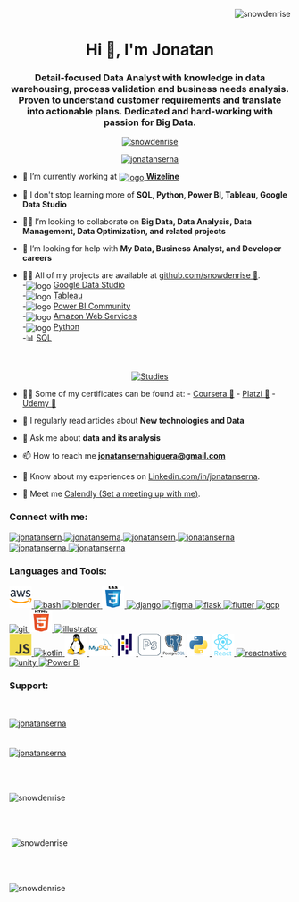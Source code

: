 <p align="right"> 
  <img src="https://komarev.com/ghpvc/?username=snowdenrise&label=Profile%20views&color=0e75b6&style=flat" alt="snowdenrise" /> 
</p>

<h1 align="center">Hi 👋, I'm Jonatan</h1>
<h3 align="center">Detail-focused Data Analyst with knowledge in data warehousing, process validation and business needs analysis. Proven to understand customer requirements and translate into actionable plans. Dedicated and hard-working with passion for Big Data.</h3>


<p align="center"> 
  <a href="https://github.com/ryo-ma/github-profile-trophy"><img src="https://github-profile-trophy.vercel.app/?username=snowdenrise" alt="snowdenrise" /></a> 
</p>

<p align="center">
  <a href="https://twitter.com/jonatanserna" target="blank">
    <img src="https://img.shields.io/twitter/follow/jonatanserna?logo=twitter&style=for-the-badge" alt="jonatanserna" />
  </a> 
</p>

- 🔭 I’m currently working at <a href="https://www.wizeline.com/"> <img align="center" src="https://t2.gstatic.com/faviconV2?client=SOCIAL&type=FAVICON&fallback_opts=TYPE,SIZE,URL&url=http://www.wizeline.com&size=16" alt="logo" height="20" width="20" />  **Wizeline**</a>

- 🌱 I don't stop learning more of **SQL, Python, Power BI, Tableau, Google Data Studio**

- 🕺🏻 I’m looking to collaborate on **Big Data, Data Analysis, Data Management, Data Optimization, and related projects**

- 🤝 I’m looking for help with **My Data, Business Analyst, and Developer careers**

- 👨‍💻 All of my projects are available at [github.com/snowdenrise 🔗](https://github.com/snowdenrise/ "Snowdenrise").<br>
        -<img align="center" src="https://www.gstatic.com/analytics-lego/svg/ic_looker_studio.svg" alt="logo" height="20" width="20" /> [Google Data Studio](https://lookerstudio.google.com/reporting/9314cf26-29fb-46a4-abf5-cce5df7999d1/page/t5EBB) <br>
        -<img align="center" src="https://t2.gstatic.com/faviconV2?client=SOCIAL&type=FAVICON&fallback_opts=TYPE,SIZE,URL&url=http://www.tableau.com/&size=16" alt="logo" height="20" width="20" /> [Tableau](https://public.tableau.com/app/profile/jonatan1623) <br>
        -<img align="center" src="https://app.powerbi.com/13.0.22352.90/images/PowerBI_MasterLogo.svg" alt="logo" height="15" width="20" /> [Power BI Community](https://community.powerbi.com/t5/Data-Stories-Gallery/bd-p/DataStoriesGallery) <br>
        -<img align="center" src="https://a0.awsstatic.com/libra-css/images/logos/aws_smile-header-desktop-en-white_59x35@2x.png" alt="logo" height="15" width="20" /> [Amazon Web Services](https://aws.amazon.com/) <br>
        -<img align="center" src="https://t3.gstatic.com/faviconV2?client=SOCIAL&type=FAVICON&fallback_opts=TYPE,SIZE,URL&url=https://www.python.org/&size=16" alt="logo" height="20" width="20" /> [Python](https://dash.gallery/Portal/) <br>
        -📊 [SQL](https://www.mysql.com/) <br>

<br>
<p align="center">
<a href="https://github.com/snowdenrise/snowdenrise.github.io">
<img align="center" src="https://user-images.githubusercontent.com/85919098/203879717-9d90bc7d-6e1a-4bd9-8c5b-7ab562e7a5de.gif" alt="Studies" height="108" width="200" />
</a>
</p>

- 🎒🏫 Some of my certificates can be found at:
       - [Coursera 🔗](https://www.coursera.org/user/2dee353dbb63bba59febf789e83b3cd5) 
       - [Platzi 🔗](https://platzi.com/p/jonatanserna/) 
       - [Udemy 🔗](https://www.udemy.com/user/jonatan-serna-higuera/)

- 📝 I regularly read articles about **New technologies and Data**

- 💬 Ask me about **data and its analysis**

- 📫 How to reach me **jonatansernahiguera@gmail.com**

- 📄 Know about my experiences on [Linkedin.com/in/jonatanserna](https://www.linkedin.com/in/jonatanserna "LinkedIn").

- 📆 Meet me [Calendly (Set a meeting up with me)](https://calendly.com/jonatansernahiguera "Calendly").

<h3 align="left">Connect with me:</h3>
<p align="left">
<a href="https://twitter.com/jonatanserna" target="blank">
  <img align="center" src="https://raw.githubusercontent.com/rahuldkjain/github-profile-readme-generator/master/src/images/icons/Social/twitter.svg" alt="jonatansern" height="30" width="40" />
  </a>
<a href="https://linkedin.com/in/jonatanserna" target="blank">
  <img align="center" src="https://raw.githubusercontent.com/rahuldkjain/github-profile-readme-generator/master/src/images/icons/Social/linked-in-alt.svg" alt="jonatanserna" height="30" width="40" />
  </a>
<a href="https://stackoverflow.com/users/jonatansern" target="blank">
  <img align="center" src="https://raw.githubusercontent.com/rahuldkjain/github-profile-readme-generator/master/src/images/icons/Social/stack-overflow.svg" alt="jonatansern" height="30" width="40" />
  </a>
<a href="https://fb.com/jonatanserna" target="blank">
  <img align="center" src="https://raw.githubusercontent.com/rahuldkjain/github-profile-readme-generator/master/src/images/icons/Social/facebook.svg" alt="jonatanserna" height="30" width="40" />
  </a>
<a href="https://instagram.com/jonatanserna" target="blank">
  <img align="center" src="https://raw.githubusercontent.com/rahuldkjain/github-profile-readme-generator/master/src/images/icons/Social/instagram.svg" alt="jonatanserna" height="30" width="40" />
  </a>
<a href="https://discord.gg/jonatanserna" target="blank">
  <img align="center" src="https://raw.githubusercontent.com/rahuldkjain/github-profile-readme-generator/master/src/images/icons/Social/discord.svg" alt="jonatanserna" height="30" width="40" />
  </a>
</p>

<h3 align="left">Languages and Tools:</h3>
<p align="left"> 
  <a href="https://aws.amazon.com" target="_blank" rel="noreferrer"> 
  <img src="https://raw.githubusercontent.com/devicons/devicon/master/icons/amazonwebservices/amazonwebservices-original-wordmark.svg" alt="aws" width="40" height="40"/> 
  </a> 
  <a href="https://www.gnu.org/software/bash/" target="_blank" rel="noreferrer"> 
  <img src="https://www.vectorlogo.zone/logos/gnu_bash/gnu_bash-icon.svg" alt="bash" width="40" height="40"/> </a> <a href="https://www.blender.org/" target="_blank" rel="noreferrer"> <img src="https://download.blender.org/branding/community/blender_community_badge_white.svg" alt="blender" width="40" height="40"/> </a> <a href="https://www.w3schools.com/css/" target="_blank" rel="noreferrer"> <img src="https://raw.githubusercontent.com/devicons/devicon/master/icons/css3/css3-original-wordmark.svg" alt="css3" width="40" height="40"/> </a> <a href="https://www.djangoproject.com/" target="_blank" rel="noreferrer"> <img src="https://cdn.worldvectorlogo.com/logos/django.svg" alt="django" width="40" height="40"/> </a> <a href="https://www.figma.com/" target="_blank" rel="noreferrer"> <img src="https://www.vectorlogo.zone/logos/figma/figma-icon.svg" alt="figma" width="40" height="40"/> </a> <a href="https://flask.palletsprojects.com/" target="_blank" rel="noreferrer"> <img src="https://www.vectorlogo.zone/logos/pocoo_flask/pocoo_flask-icon.svg" alt="flask" width="40" height="40"/> </a> <a href="https://flutter.dev" target="_blank" rel="noreferrer"> <img src="https://www.vectorlogo.zone/logos/flutterio/flutterio-icon.svg" alt="flutter" width="40" height="40"/> </a> <a href="https://cloud.google.com" target="_blank" rel="noreferrer"> <img src="https://www.vectorlogo.zone/logos/google_cloud/google_cloud-icon.svg" alt="gcp" width="40" height="40"/> </a> <a href="https://git-scm.com/" target="_blank" rel="noreferrer"> <img src="https://www.vectorlogo.zone/logos/git-scm/git-scm-icon.svg" alt="git" width="40" height="40"/> </a> <a href="https://www.w3.org/html/" target="_blank" rel="noreferrer"> <img src="https://raw.githubusercontent.com/devicons/devicon/master/icons/html5/html5-original-wordmark.svg" alt="html5" width="40" height="40"/> </a> <a href="https://www.adobe.com/in/products/illustrator.html" target="_blank" rel="noreferrer"> <img src="https://www.vectorlogo.zone/logos/adobe_illustrator/adobe_illustrator-icon.svg" alt="illustrator" width="40" height="40"/> </a> 
  <br>  
  <a href="https://developer.mozilla.org/en-US/docs/Web/JavaScript" target="_blank" rel="noreferrer"> <img src="https://raw.githubusercontent.com/devicons/devicon/master/icons/javascript/javascript-original.svg" alt="javascript" width="40" height="40"/> </a> <a href="https://kotlinlang.org" target="_blank" rel="noreferrer"> <img src="https://www.vectorlogo.zone/logos/kotlinlang/kotlinlang-icon.svg" alt="kotlin" width="40" height="40"/> </a> <a href="https://www.linux.org/" target="_blank" rel="noreferrer"> <img src="https://raw.githubusercontent.com/devicons/devicon/master/icons/linux/linux-original.svg" alt="linux" width="40" height="40"/> </a> <a href="https://www.mysql.com/" target="_blank" rel="noreferrer"> <img src="https://raw.githubusercontent.com/devicons/devicon/master/icons/mysql/mysql-original-wordmark.svg" alt="mysql" width="40" height="40"/> </a> <a href="https://pandas.pydata.org/" target="_blank" rel="noreferrer"> <img src="https://raw.githubusercontent.com/devicons/devicon/2ae2a900d2f041da66e950e4d48052658d850630/icons/pandas/pandas-original.svg" alt="pandas" width="40" height="40"/> </a> <a href="https://www.photoshop.com/en" target="_blank" rel="noreferrer"> <img src="https://raw.githubusercontent.com/devicons/devicon/master/icons/photoshop/photoshop-line.svg" alt="photoshop" width="40" height="40"/> </a> <a href="https://www.postgresql.org" target="_blank" rel="noreferrer"> <img src="https://raw.githubusercontent.com/devicons/devicon/master/icons/postgresql/postgresql-original-wordmark.svg" alt="postgresql" width="40" height="40"/> </a> <a href="https://www.python.org" target="_blank" rel="noreferrer"> <img src="https://raw.githubusercontent.com/devicons/devicon/master/icons/python/python-original.svg" alt="python" width="40" height="40"/> </a> <a href="https://reactjs.org/" target="_blank" rel="noreferrer"> <img src="https://raw.githubusercontent.com/devicons/devicon/master/icons/react/react-original-wordmark.svg" alt="react" width="40" height="40"/> </a> <a href="https://reactnative.dev/" target="_blank" rel="noreferrer"> <img src="https://reactnative.dev/img/header_logo.svg" alt="reactnative" width="40" height="40"/> </a> 
  <a href="https://unity.com/" target="_blank" rel="noreferrer"> <img src="https://www.vectorlogo.zone/logos/unity3d/unity3d-icon.svg" alt="unity" width="40" height="40"/> </a> 
  <a href="https://powerbi.microsoft.com" target="_blank" rel="noreferrer"> <img src="https://www.vectorlogo.zone/logos/microsoft_powerbi/microsoft_powerbi-icon.svg" alt="Power Bi" width="40" height="40"/> </a> 
</p>

<h3 align="left">Support:</h3>
<br>
<p>
  <a href="https://www.buymeacoffee.com/jonatanserna"> 
    <img align="center" src="https://cdn.buymeacoffee.com/buttons/v2/default-yellow.png" height="50" width="210" alt="jonatanserna" />
  </a>
  <br>
  <br>
  <a href="https://ko-fi.com/jonatanserna"> 
  <br>
  <img align="center" src="https://cdn.ko-fi.com/cdn/kofi3.png?v=3" height="50" width="210" alt="jonatanserna" /></a>
</p>
<br>
<br>

<p><img align="center" src="https://github-readme-stats.vercel.app/api/top-langs?username=snowdenrise&show_icons=true&locale=en&layout=compact" alt="snowdenrise" /></p>
<br>
<br>
<p>&nbsp;<img align="center" src="https://github-readme-stats.vercel.app/api?username=snowdenrise&show_icons=true&locale=en" alt="snowdenrise" /></p>
<br>
<br>
<p><img align="center" src="https://github-readme-streak-stats.herokuapp.com/?user=snowdenrise&" alt="snowdenrise" /></p>
<br>
<br>
